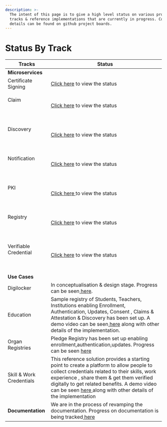 ```yaml
---
description: >-
  The intent of this page is to give a high level status on various project
  tracks & reference implementations that are currently in progress. Complete
  details can be found on github project boards.
---
```


# Status By Track

| **Tracks**                               | **Status**                                                                                                                                                                                                                                                                                                                                                                                    |
| ---------------------------------------- | --------------------------------------------------------------------------------------------------------------------------------------------------------------------------------------------------------------------------------------------------------------------------------------------------------------------------------------------------------------------------------------------- |
| **Microservices**                        |                                                                                                                                                                                                                                                                                                                                                                                               |
| Certificate Signing                      | [Click here](https://github.com/orgs/Sunbird-RC/projects/16/views/1?filterQuery=label%3A%22ms%3A+Certificate+signing%22) to view the status                                                                                                                                                                                                                                                   |
| <p>Claim</p><p><br></p>                  | [Click here](https://github.com/orgs/Sunbird-RC/projects/16/views/1?filterQuery=label%3A%22ms%3A+Claim%22) to view the status                                                                                                                                                                                                                                                                 |
| <p>Discovery</p><p><br></p>              | [Click here](https://github.com/orgs/Sunbird-RC/projects/16/views/1?filterQuery=label%3A%22ms%3A+Discovery%22) to view the status                                                                                                                                                                                                                                                             |
| <p>Notification </p><p><br></p>          | [Click here](https://github.com/orgs/Sunbird-RC/projects/16/views/1?filterQuery=label%3A%22ms%3A+Notification%22) to view the status                                                                                                                                                                                                                                                          |
| <p>PKI </p><p><br></p>                   | [Click here ](https://github.com/orgs/Sunbird-RC/projects/16/views/1?filterQuery=label%3A%22ms%3A+PKI%22)to view the status                                                                                                                                                                                                                                                                   |
| <p>Registry </p><p><br></p>              | [Click here](https://github.com/orgs/Sunbird-RC/projects/16/views/1?filterQuery=label%3A%22ms%3A+Registry%22) to view the status                                                                                                                                                                                                                                                              |
| <p>Verifiable Credential </p><p><br></p> | [Click here](https://github.com/orgs/Sunbird-RC/projects/16/views/1?filterQuery=label%3A%22ms%3A+Verifiable+Credential%22) to view the status                                                                                                                                                                                                                                                 |
| **Use Cases**                            |                                                                                                                                                                                                                                                                                                                                                                                               |
| Digilocker                               | In conceptualisation & design stage. Progress can be seen[ here](https://docs.sunbirdrc.dev/example-use-cases/digital-locker).                                                                                                                                                                                                                                                                |
| Education                                | Sample registry of Students, Teachers, Institutions enabling Enrollment, Authentication, Updates, Consent , Claims & Attestation & Discovery has been set up. A demo video can be seen[ here](https://docs.sunbirdrc.dev/example-use-cases/edu-registries) along with other details of the implementation.                                                                                    |
| Organ Registries                         | Pledge Registry has been set up enabling enrollment,authentication,updates. Progress can be seen [here](https://docs.sunbirdrc.dev/reference-solutions/organ-registries)                                                                                                                                                                                                                      |
| Skill & Work Credentials                 | This reference solution provides a starting point to create a platform to allow people to collect credentials related to their skills, work experience , share them & get them verified digitally to get related benefits. A demo video can be seen [here ](https://docs.sunbirdrc.dev/reference-solutions/skill-and-work-credentials-platform)along with other details of the implementation |
| **Documentation**                        | We are in the process of revamping the documentation. Progress on documentation is being tracked[ here](https://github.com/Sunbird-RC/community/projects/4)                                                                                                                                                                                                                                   |
